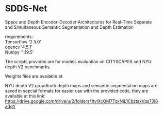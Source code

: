 # SDDS-Net
Space and Depth Encoder-Decoder Architectures for Real-Time Separate and Simultaneous Semantic Segmentation and Depth Estimation

requirements: <br />
Tensorflow '2.5.0' <br />
opencv '4.5.1' <br />
Numpy '1.19.5' <br />

The scripts provided are for models evaluation on CITYSCAPES and NYU depth V2 benchmarks.<br />

Weights files are available at:  <br />

NYU depth V2 groudtruth depth maps and semantic segmentation maps are saved in sepcial formats for easier use with the provided code, they are available at this link: https://drive.google.com/drive/u/2/folders/1tviXcOM7ToxNjL1CbztsxVqs70l6adqY <br />
